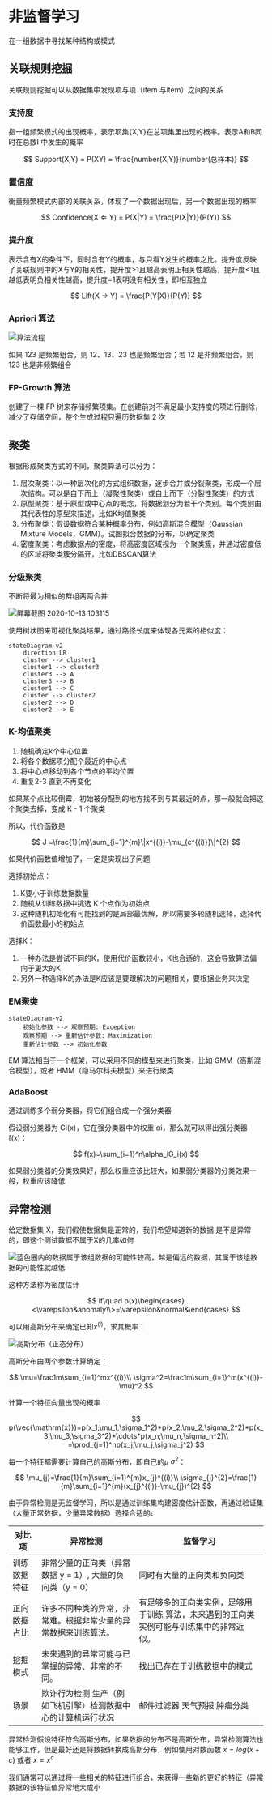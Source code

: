 
# 非监督学习

在一组数据中寻找某种结构或模式

## 关联规则挖掘

关联规则挖掘可以从数据集中发现项与项（item 与item）之间的关系

### 支持度

指一组频繁模式的出现概率，表示项集{X,Y}在总项集里出现的概率。表示A和B同时在总数I 中发生的概率

$$
Support(X,Y) = P(XY) = \frac{number(X,Y)}{number(总样本)}
$$

### 置信度

衡量频繁模式内部的关联关系，体现了一个数据出现后，另一个数据出现的概率

$$
Confidence(X ⇐ Y) = P(X|Y) = \frac{P(X|Y)}{P(Y)}
$$

### 提升度

表示含有X的条件下，同时含有Y的概率，与只看Y发生的概率之比。提升度反映了关联规则中的X与Y的相关性，提升度>1且越高表明正相关性越高，提升度<1且越低表明负相关性越高，提升度=1表明没有相关性，即相互独立

$$
Lift(X → Y) = \frac{P(Y|X)}{P(Y)}
$$

### Apriori 算法

![算法流程](/assets/20233151551.png)

如果 123 是频繁组合，则 12、13、23 也是频繁组合；若 12 是非频繁组合，则 123 也是非频繁组合

### FP-Growth 算法

创建了一棵 FP 树来存储频繁项集。在创建前对不满足最小支持度的项进行删除，减少了存储空间，整个生成过程只遍历数据集 2 次

## 聚类

根据形成聚类方式的不同，聚类算法可以分为：

1. 层次聚类：以一种层次化的方式组织数据，逐步合并或分裂聚类，形成一个层次结构。可以是自下而上（凝聚性聚类）或自上而下（分裂性聚类）的方式
2. 原型聚类：基于原型或中心点的概念，将数据划分为若干个类别。每个类别由其代表性的原型来描述，比如K均值聚类
3. 分布聚类：假设数据符合某种概率分布，例如高斯混合模型（Gaussian Mixture Models，GMM）。试图拟合数据的分布，以确定聚类
4. 密度聚类：考虑数据点的密度，将高密度区域视为一个聚类簇，并通过密度低的区域将聚类簇分隔开，比如DBSCAN算法

### 分级聚类

不断将最为相似的群组两两合并

![屏幕截图 2020-10-13 103115](/assets/屏幕截图%202020-10-13%20103115.png)

使用树状图来可视化聚类结果，通过路径长度来体现各元素的相似度：

```mermaid
stateDiagram-v2
    direction LR
    cluster --> cluster1
    cluster1 --> cluster3
    cluster3 --> A
    cluster3 --> B
    cluster1 --> C
    cluster --> cluster2
    cluster2 --> D
    cluster2 --> E
```

### K-均值聚类

1. 随机确定k个中心位置
2. 将各个数据项分配个最近的中心点
3. 将中心点移动到各个节点的平均位置
4. 重复2-3 直到不再变化

如果某个点比较倒霉，初始被分配到的地方找不到与其最近的点，那一般就会把这个聚类去掉，变成 K - 1 个聚类

所以，代价函数是

$$
J =\frac{1}{m}\sum_{i=1}^{m}\|x^{(i)}-\mu_{c^{(i)}}\|^{2}
$$

如果代价函数值增加了，一定是实现出了问题

选择初始点：

1. K要小于训练数据数量
2. 随机从训练数据中挑选 K 个点作为初始点
3. 这种随机初始化有可能找到的是局部最优解，所以需要多轮随机选择，选择代价函数最小的初始点

选择K：

1. 一种办法是尝试不同的K，使用代价函数较小，K也合适的，这会导致算法偏向于更大的K
2. 另外一种选择K的办法是K应该是要跟解决的问题相关，要根据业务来决定

### EM聚类

```mermaid
stateDiagram-v2
    初始化参数 --> 观察预期: Exception
    观察预期 --> 重新估计参数: Maximization
    重新估计参数 --> 初始化参数
```

EM 算法相当于一个框架，可以采用不同的模型来进行聚类，比如 GMM（高斯混合模型），或者 HMM（隐马尔科夫模型）来进行聚类

### AdaBoost

通过训练多个弱分类器，将它们组合成一个强分类器

假设弱分类器为 Gi​(x)，它在强分类器中的权重 αi​，那么就可以得出强分类器 f(x)：

$$
f(x)=\sum_{i=1}^n\alpha_iG_i(x)
$$

如果弱分类器的分类效果好，那么权重应该比较大，如果弱分类器的分类效果一般，权重应该降低

## 异常检测

给定数据集 X，我们假使数据集是正常的，我们希望知道新的数据  是不是异常的，即这个测试数据不属于X的几率如何

![蓝色圈内的数据属于该组数据的可能性较高，越是偏远的数据，其属于该组数据的可能性就越低](/assets/20231026224133.png)

这种方法称为密度估计

$$
if\quad p(x)\begin{cases}<\varepsilon&anomaly\\>=\varepsilon&normal&\end{cases}
$$

可以用高斯分布来确定已知$x^{(i)}$，求其概率：

![高斯分布（正态分布）](/assets/20231026225612.png)

高斯分布由两个参数计算确定：

$$
\mu=\frac1m\sum_{i=1}^mx^{(i)}\\
\sigma^2=\frac1m\sum_{i=1}^m(x^{(i)}-\mu)^2
$$

计算一个特征向量出现的概率：

$$
p(\vec{\mathrm{x}})=p(x_1;\mu_1,\sigma_1^2)*p(x_2;\mu_2,\sigma_2^2)*p(x_3;\mu_3,\sigma_3^2)*\cdots*p(x_n;\mu_n,\sigma_n^2)\\
=\prod_{j=1}^np(x_j;\mu_j,\sigma_j^2)
$$

每一个特征都需要计算自己的高斯分布，即自己的$\mu$ $\sigma^2$：

$$
\mu_{j}=\frac{1}{m}\sum_{i=1}^{m}x_{j}^{(i)}\\
\sigma_{j}^{2}=\frac{1}{m}\sum_{i=1}^{m}(x_{j}^{(i)}-\mu_{j})^{2}
$$

由于异常检测是无监督学习，所以是通过训练集构建密度估计函数，再通过验证集（大量正常数据，少量异常数据）选择合适的$\epsilon$

对比项|异常检测|	监督学习
-|-|-
训练数据特征|非常少量的正向类（异常数据 y = 1）, 大量的负向类（y = 0）	|同时有大量的正向类和负向类
正向数据占比|许多不同种类的异常，非常难。根据非常少量的异常数据来训练算法。|	有足够多的正向类实例，足够用于训练 算法，未来遇到的正向类实例可能与训练集中的非常近似。
挖掘模式|未来遇到的异常可能与已掌握的异常、非常的不同。	 | 找出已存在于训练数据中的模式
场景|欺诈行为检测 生产（例如飞机引擎）检测数据中心的计算机运行状况	|邮件过滤器 天气预报 肿瘤分类

异常检测假设特征符合高斯分布，如果数据的分布不是高斯分布，异常检测算法也能够工作，但是最好还是将数据转换成高斯分布，例如使用对数函数 $x = log(x + c)$ 或者 $x = x^c$

我们通常可以通过将一些相关的特征进行组合，来获得一些新的更好的特征（异常数据的该特征值异常地大或小
